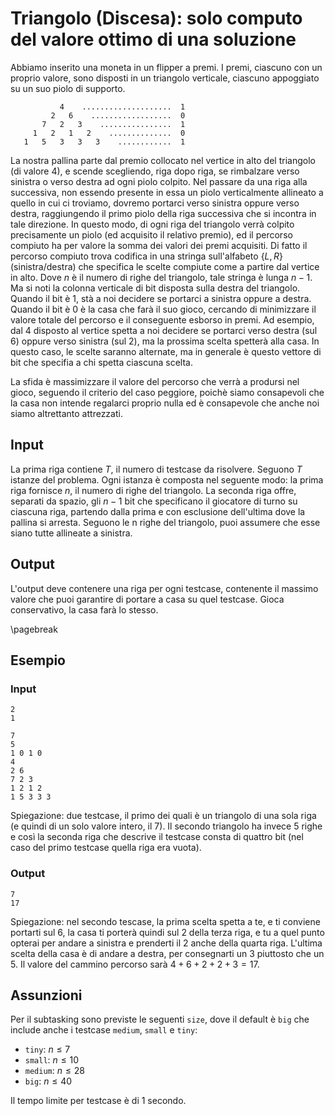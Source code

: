 # Triangolo (Discesa): solo computo del valore ottimo di una soluzione

Abbiamo inserito una moneta in un flipper a premi.
I premi, ciascuno con un proprio valore, sono disposti in un triangolo verticale, ciascuno appoggiato su un suo piolo di supporto.

```
           4    ....................  1
         2   6    ..................  0
       7   2   3    ................  1
     1   2   1   2    ..............  0
   1   5   3   3   3    ............  1
```

La nostra pallina parte dal premio collocato nel vertice in alto del triangolo (di valore $4$), e scende scegliendo, riga dopo riga, se rimbalzare verso sinistra o verso destra ad ogni piolo colpito.
Nel passare da una riga alla successiva, non essendo presente in essa un piolo verticalmente allineato a quello in cui ci troviamo, dovremo portarci verso sinistra oppure verso destra, raggiungendo il primo piolo della riga successiva che si incontra in tale direzione. In questo modo, di ogni riga del triangolo verrà colpito precisamente un piolo (ed acquisito il relativo premio), ed il percorso compiuto ha per valore la somma dei valori dei premi acquisiti.
Di fatto il percorso compiuto trova codifica in una stringa sull'alfabeto $\{L,R\}$ (sinistra/destra) che specifica le scelte compiute come a partire dal vertice in alto. Dove $n$ è il numero di righe del triangolo, tale stringa è lunga $n-1$.
Ma si noti la colonna verticale di bit disposta sulla destra del triangolo. Quando il bit è 1, stà a noi decidere se portarci a sinistra oppure a destra. Quando il bit è 0 è la casa che farà il suo gioco, cercando di minimizzare il valore totale del percorso e il conseguente esborso in premi. Ad esempio, dal $4$ disposto al vertice spetta a noi decidere se portarci verso destra (sul $6$) oppure verso sinistra (sul $2$), ma la prossima scelta spetterà alla casa. In questo caso, le scelte saranno alternate, ma in generale è questo vettore di bit che specifia a chi spetta ciascuna scelta. 

La sfida è massimizzare il valore del percorso che verrà a prodursi nel gioco, seguendo il criterio del caso peggiore, poichè siamo consapevoli che la casa non intende regalarci proprio nulla ed è consapevole che anche noi siamo altrettanto attrezzati.



## Input
La prima riga contiene $T$, il numero di testcase da risolvere. Seguono $T$
istanze del problema. Ogni istanza è composta nel seguente modo: la prima
riga fornisce $n$, il numero di righe del triangolo.
La seconda riga offre, separati da spazio, gli $n-1$ bit che specificano il giocatore di turno su ciascuna riga, partendo dalla prima e con esclusione dell'ultima dove la pallina si arresta.
Seguono le n righe del triangolo, puoi assumere che esse siano tutte allineate a sinistra.

## Output
L'output deve contenere una riga per ogni testcase, contenente il massimo valore che puoi garantire di portare a casa su quel testcase. Gioca conservativo, la casa farà lo stesso.

\pagebreak
## Esempio

### Input
```
2
1

7
5
1 0 1 0
4
2 6
7 2 3
1 2 1 2
1 5 3 3 3
```

Spiegazione: due testcase, il primo dei quali è un triangolo di una sola riga (e quindi di un solo valore intero, il $7$). Il secondo triangolo ha invece $5$ righe e così la seconda riga che descrive il testcase consta di quattro bit (nel caso del primo testcase quella riga era vuota).

### Output
```
7
17
```
Spiegazione: nel secondo tescase, la prima scelta spetta a te, e ti conviene portarti sul $6$, la casa ti porterà quindi sul $2$ della terza riga, e tu a quel punto opterai per andare a sinistra e prenderti il $2$ anche della quarta riga. L'ultima scelta della casa è di andare a destra, per consegnarti un $3$ piuttosto che un $5$. Il valore del cammino percorso sarà $4+6+2+2+3=17$.



## Assunzioni

Per il subtasking sono previste le seguenti `size`, dove il default è `big` che include anche i testcase `medium`, `small` e `tiny`:

* `tiny`: $n \leq 7$
* `small`: $n \leq 10$
* `medium`: $n \leq 28$
* `big`: $n \leq 40$

Il tempo limite per testcase è di $1$ secondo.

